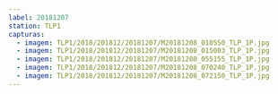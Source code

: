 ```yaml
---
label: 20181207
station: TLP1
capturas:
  - imagem: TLP1/2018/201812/20181207/M20181208_010550_TLP_1P.jpg
  - imagem: TLP1/2018/201812/20181207/M20181208_015003_TLP_1P.jpg
  - imagem: TLP1/2018/201812/20181207/M20181208_055155_TLP_1P.jpg
  - imagem: TLP1/2018/201812/20181207/M20181208_070240_TLP_1P.jpg
  - imagem: TLP1/2018/201812/20181207/M20181208_072150_TLP_1P.jpg
---
```

